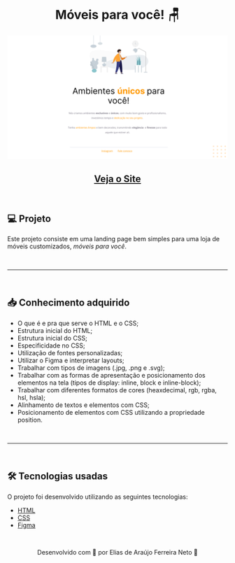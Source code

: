 <h1 style="text-align:center;">Móveis para você! 🪑</h1>

<img src="./demonstracao.png">


<h2 align="center">
    <a href="https://elias-neto.github.io/Explorer/nivel-02/stage-02/projeto01/"> Veja o Site</a>
</h2>


<br>

## 💻 Projeto

Este projeto consiste em uma landing page bem simples para uma loja de móveis customizados, _móveis para você_.

<br>

---
<br>

## 📥 Conhecimento adquirido

* O que é e pra que serve o HTML e o CSS;
* Estrutura inicial do HTML;
* Estrutura inicial do CSS;
* Especificidade no CSS;
* Utilização de fontes personalizadas;
* Utilizar o Figma e interpretar layouts;
* Trabalhar com tipos de imagens (.jpg, .png e .svg);
* Trabalhar com as formas de apresentação e posicionamento dos elementos na tela (tipos de display: inline, block e inline-block);
* Trabalhar com diferentes formatos de cores (heaxdecimal, rgb, rgba, hsl, hsla);
* Alinhamento de textos e elementos com CSS;
* Posicionamento de elementos com CSS utilizando a propriedade position.

<br>

---
<br>

## 🛠 Tecnologias usadas

O projeto foi desenvolvido utilizando as seguintes tecnologias:

- [HTML](https://www.w3schools.com/html/)
- [CSS](https://www.w3schools.com/css/default.asp)
- [Figma]()

<br>

<p align="center"> Desenvolvido com 💜 por Elias de Araújo Ferreira Neto 👋 <p>
